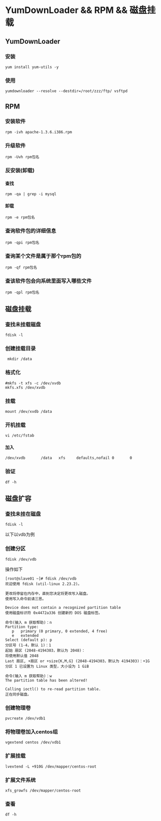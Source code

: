 # YumDownLoader && RPM && 磁盘挂载

## YumDownLoader

### 安装

```
yum install yum-utils -y
```

### 使用

```
yumdownloader --resolve --destdir=/root/zzz/ftp/ vsftpd
```

## RPM

### 安装软件

```
rpm -ivh apache-1.3.6.i386.rpm
```

### 升级软件

```
rpm -Uvh rpm包名
```

### 反安装(卸载)

#### 查找

```
rpm -qa | grep -i mysql
```

#### 卸载

```
rpm -e rpm包名
```

### 查询软件包的详细信息

```
rpm -qpi rpm包名
```

### 查询某个文件是属于那个rpm包的

```
rpm -qf rpm包名
```

### 查该软件包会向系统里面写入哪些文件

```
rpm -qpl rpm包名
```



## 磁盘挂载

### 查找未挂载磁盘

```
fdisk -l
```

### 创建挂载目录

```
 mkdir /data
```

### 格式化

```
#mkfs -t xfs -c /dev/xvdb
mkfs.xfs /dev/xvdb
```

### 挂载

```
mount /dev/xvdb /data
```

### 开机挂载

```
vi /etc/fstab
```

#### 加入

```
/dev/xvdb       /data   xfs     defaults,nofail 0       0
```

### 验证

```
df -h
```



## 磁盘扩容

### 查找未挂在磁盘

```
fdisk -l
```

以下以vdb为例

### 创建分区

```
fdisk /dev/vdb
```

操作如下

```
[root@slave01 ~]# fdisk /dev/vdb
欢迎使用 fdisk (util-linux 2.23.2)。

更改将停留在内存中，直到您决定将更改写入磁盘。
使用写入命令前请三思。

Device does not contain a recognized partition table
使用磁盘标识符 0x4472a336 创建新的 DOS 磁盘标签。

命令(输入 m 获取帮助)：n
Partition type:
   p   primary (0 primary, 0 extended, 4 free)
   e   extended
Select (default p): p
分区号 (1-4，默认 1)：1
起始 扇区 (2048-4194303，默认为 2048)：
将使用默认值 2048
Last 扇区, +扇区 or +size{K,M,G} (2048-4194303，默认为 4194303)：+1G
分区 1 已设置为 Linux 类型，大小设为 1 GiB

命令(输入 m 获取帮助)：w
The partition table has been altered!

Calling ioctl() to re-read partition table.
正在同步磁盘。
```

### 创建物理卷

```
pvcreate /dev/vdb1
```

### 将物理卷加入centos组

```
vgextend centos /dev/vdb1
```

### 扩展挂载

```
lvextend -L +910G /dev/mapper/centos-root
```

### 扩展文件系统

```
xfs_growfs /dev/mapper/centos-root
```

### 查看

```
df -h
```





